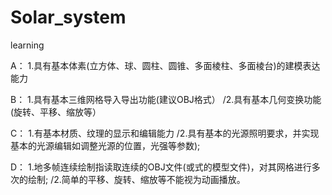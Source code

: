 # Solar_system
learning

A：
1.具有基本体素(立方体、球、圆柱、圆锥、多面棱柱、多面棱台)的建模表达能力

B：
1.具有基本三维网格导入导出功能(建议OBJ格式）
/2.具有基本几何变换功能(旋转、平移、缩放等）

C：
1.有基本材质、纹理的显示和编辑能力
/2.具有基本的光源照明要求，并实现基本的光源编辑如调整光源的位置，光强等参数);

D：
1.地多帧连续绘制指读取连续的OBJ文件(或式的模型文件)，对其网格进行多次的绘制;
/2.简单的平移、旋转、缩放等不能视为动画播放。
